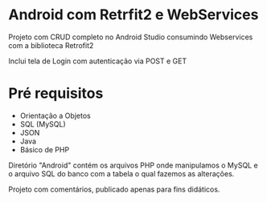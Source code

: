 # Android com Retrfit2 e WebServices

Projeto com CRUD completo no Android Studio consumindo Webservices com a biblioteca Retrofit2

Inclui tela de Login com autenticação via POST e GET

# Pré requisitos

* Orientação a Objetos
* SQL (MySQL)
* JSON
* Java
* Básico de PHP

Diretório "Android" contém os arquivos PHP onde manipulamos o MySQL e o arquivo SQL do banco com a tabela o qual fazemos as alterações.

Projeto com comentários, publicado apenas para fins didáticos.
